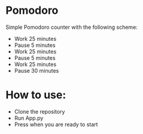# Pomodoro
Simple Pomodoro counter with the following scheme:
- Work 25 minutes
- Pause 5 minutes
- Work 25 minutes
- Pause 5 minutes
- Work 25 minutes
- Pause 30 minutes

# How to use: 
- Clone the repository 
- Run App.py
- Press <Return> when you are ready to start
